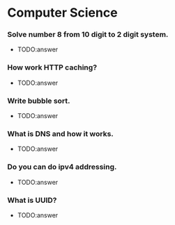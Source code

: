 # Computer Science

### Solve number 8 from 10 digit to 2 digit system. 
- TODO:answer

### How work HTTP caching?
- TODO:answer

### Write bubble sort.
- TODO:answer

### What is DNS and how it works.
- TODO:answer

### Do you can do ipv4 addressing.
- TODO:answer

### What is UUID?
- TODO:answer